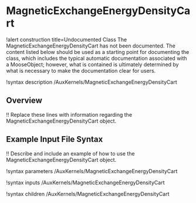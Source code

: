 # MagneticExchangeEnergyDensityCart

!alert construction title=Undocumented Class
The MagneticExchangeEnergyDensityCart has not been documented. The content listed below should be used as a starting point for
documenting the class, which includes the typical automatic documentation associated with a
MooseObject; however, what is contained is ultimately determined by what is necessary to make the
documentation clear for users.

!syntax description /AuxKernels/MagneticExchangeEnergyDensityCart

## Overview

!! Replace these lines with information regarding the MagneticExchangeEnergyDensityCart object.

## Example Input File Syntax

!! Describe and include an example of how to use the MagneticExchangeEnergyDensityCart object.

!syntax parameters /AuxKernels/MagneticExchangeEnergyDensityCart

!syntax inputs /AuxKernels/MagneticExchangeEnergyDensityCart

!syntax children /AuxKernels/MagneticExchangeEnergyDensityCart
